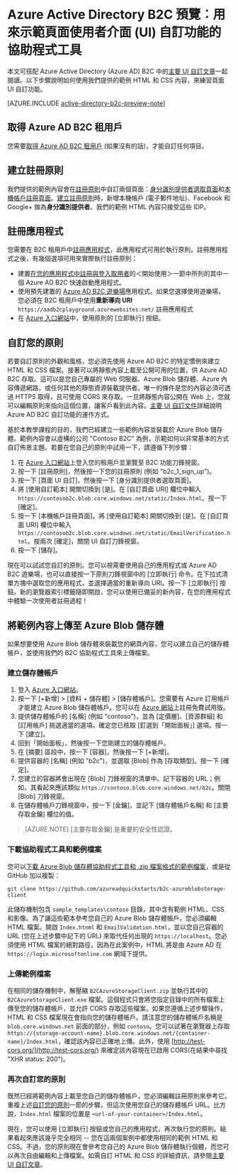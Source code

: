 <properties
	pageTitle="Azure Active Directory B2C 預覽︰頁面 UI 自訂協助程式工具 | Microsoft Azure"
	description="用來示範 Azure Active Directory B2C 中頁面 UI 自訂功能的協助程式工具"
	services="active-directory-b2c"
	documentationCenter=""
	authors="swkrish"
	manager="msmbaldwin"
	editor="bryanla"/>

<tags
	ms.service="active-directory-b2c"
	ms.workload="identity"
	ms.tgt_pltfrm="na"
	ms.devlang="na"
	ms.topic="article"
	ms.date="12/22/2015"
	ms.author="swkrish"/>

# Azure Active Directory B2C 預覽︰用來示範頁面使用者介面 (UI) 自訂功能的協助程式工具

本文可搭配 Azure Active Directory (Azure AD) B2C 中的[主要 UI 自訂文章](active-directory-b2c-reference-ui-customization.md)一起閱讀。以下步驟說明如何使用我們提供的範例 HTML 和 CSS 內容，來練習頁面 UI 自訂功能。

[AZURE.INCLUDE [active-directory-b2c-preview-note](../../includes/active-directory-b2c-preview-note.md)]

## 取得 Azure AD B2C 租用戶

您需要[取得 Azure AD B2C 租用戶](active-directory-b2c-get-started.md) (如果沒有的話)，才能自訂任何項目。

## 建立註冊原則

我們提供的範例內容會在[註冊原則](active-directory-b2c-reference-policies.md#how-to-create-a-sign-up-policy)中自訂兩個頁面：[身分識別提供者選取頁面](active-directory-b2c-reference-ui-customization.md#identity-provider-selection-page)和[本機帳戶註冊頁面](active-directory-b2c-reference-ui-customization.md#local-account-sign-up-page)。[建立註冊原則](active-directory-b2c-reference-policies.md#how-to-create-a-sign-up-policy)時，新增本機帳戶 (電子郵件地址)、Facebook 和 Google+ 做為**身分識別提供者**。我們的範例 HTML 內容只接受這些 IDP。

## 註冊應用程式

您需要在 B2C 租用戶中[註冊應用程式](active-directory-b2c-app-registration.md)，此應用程式可用於執行原則。註冊應用程式之後，有幾個選項可用來實際執行註冊原則：

- 建置[在您的應用程式中註冊與登入取用者](active-directory-b2c-overview.md#getting-started)的＜開始使用＞一節中所列的其中一個 Azure AD B2C 快速啟動應用程式。
- 使用預先建置的 [Azure AD B2C 遊樂場](https://aadb2cplayground.azurewebsites.net)應用程式。如果您選擇使用遊樂場，您必須在 B2C 租用戶中使用**重新導向 URI** `https://aadb2cplayground.azurewebsites.net/` 註冊應用程式
- 在 [Azure 入口網站](https://portal.azure.com/)中，使用原則的 [立即執行] 按鈕。

## 自訂您的原則

若要自訂原則的外觀和風格，您必須先使用 Azure AD B2C 的特定慣例來建立 HTML 和 CSS 檔案。接著可以將靜態內容上載至公開可用的位置，供 Azure AD B2C 存取。這可以是您自己專屬的 Web 伺服器、Azure Blob 儲存體、Azure 內容傳遞網路，或任何其他的靜態資源裝載提供者。唯一的條件是您的內容必須可透過 HTTPS 取得，且可使用 CORS 來存取。一旦將靜態內容公開在 Web 上，您就可以編輯原則來指向這個位置，讓客戶看到此內容。[主要 UI 自訂文件](active-directory-b2c-reference-ui-customization.md)詳細說明 Azure AD B2C 自訂功能的運作方式。

基於本教學課程的目的，我們已經建立一些範例內容並裝載於 Azure Blob 儲存體。範例內容會以虛構的公司 "Contoso B2C" 為例，示範如何以非常基本的方式自訂佈景主題。若要在您自己的原則中試用一下，請遵循下列步驟：

1. 在 [Azure 入口網站](https://portal.azure.com/)上登入您的租用戶並瀏覽至 B2C 功能刀鋒視窗。
2. 按一下 [註冊原則]，然後按一下您的註冊原則 (例如 "b2c\_1\_sign\_up")。
3. 按一下 [頁面 UI 自訂]，然後按一下 [身分識別提供者選取頁面]。
4. 將 [使用自訂範本] 開關切換到 [是]。在 [自訂頁面 URI] 欄位中輸入 `https://contosob2c.blob.core.windows.net/static/Index.html`。按一下 [確定]。
5. 按一下 [本機帳戶註冊頁面]。將 [使用自訂範本] 開關切換到 [是]。在 [自訂頁面 URI] 欄位中輸入 `https://contosob2c.blob.core.windows.net/static/EmailVerification.html`。按兩次 [確定]，關閉 UI 自訂刀鋒視窗。
6. 按一下 [儲存]。

現在可以試試您自訂的原則。您可以視需要使用自己的應用程式或 Azure AD B2C 遊樂場，也可以直接按一下原則刀鋒視窗中的 [立即執行] 命令。在下拉式清單方塊中選取您的應用程式，並選擇適當的重新導向 URI。按一下 [立即執行] 按鈕。新的瀏覽器索引標籤隨即開啟，您可以使用已備妥的新內容，在您的應用程式中體驗一次使用者註冊過程！

## 將範例內容上傳至 Azure Blob 儲存體

如果想要使用 Azure Blob 儲存體來裝載您的網頁內容，您可以建立自己的儲存體帳戶，並使用我們的 B2C 協助程式工具來上傳檔案。

### 建立儲存體帳戶

1. 登入 [Azure 入口網站](https://portal.azure.com/)。
2. 按一下 [+新增] > [資料 + 儲存體] > [儲存體帳戶]。您需要有 Azure 訂用帳戶才能建立 Azure Blob 儲存體帳戶。您可以在 [Azure 網站](https://azure.microsoft.com/pricing/free-trial/)上註冊免費試用版。
3. 提供儲存體帳戶的 [名稱] (例如 "contoso")，並為 [定價層]、[資源群組] 和 [訂用帳戶] 挑選適當的選項。確定您已核取 [釘選到「開始面板」] 選項。按一下 [建立]。
4. 回到「開始面板」，然後按一下您剛建立的儲存體帳戶。
5. 在 [摘要] 區段中，按一下 [容器]，然後按一下 [+新增]。
6. 提供容器的 [名稱] (例如 "b2c")，並選取 [Blob] 作為 [存取類型]。按一下 [確定]。
7. 您建立的容器將會出現在 [Blob] 刀鋒視窗的清單中。記下容器的 URL；例如，其看起來應該類似 `https://contoso.blob.core.windows.net/b2c`。關閉 [Blob] 刀鋒視窗。
8. 在儲存體帳戶刀鋒視窗中，按一下 [金鑰]，並記下 [儲存體帳戶名稱] 和 [主要存取金鑰] 欄位的值。

> [AZURE.NOTE]
	[主要存取金鑰] 是重要的安全性認證。

### 下載協助程式工具和範例檔案

您可以[下載 Azure Blob 儲存體協助程式工具和 .zip 檔案格式的範例檔案](https://github.com/azureadquickstarts/b2c-azureblobstorage-client/archive/master.zip)，或是從 GitHub 加以複製：

```
git clone https://github.com/azureadquickstarts/b2c-azureblobstorage-client
```

此儲存機制包含 `sample_templates\contoso` 目錄，其中含有範例 HTML、CSS 和影像。為了讓這些範本參考您自己的 Azure Blob 儲存體帳戶，您必須編輯 HTML 檔案。開啟 `Index.htnml` 和 `EmailValidation.html`，並以您自己容器的 URL (您在上述步驟中記下的 URL) 來取代任何出現的 `https://localhost`。您必須使用 HTML 檔案的絕對路徑，因為在此案例中，HTML 將是由 Azure AD 在 `https://login.microsoftonline.com` 網域下提供。

### 上傳範例檔案

在相同的儲存機制中，解壓縮 `B2CAzureStorageClient.zip` 並執行其中的 `B2CAzureStorageClient.exe` 檔案。這個程式只會將您指定目錄中的所有檔案上傳至您的儲存體帳戶，並允許 CORS 存取這些檔案。如果您遵循上述步驟操作，HTML 和 CSS 檔案現在會指向您的儲存體帳戶。請注意您的儲存體帳戶名稱是 `blob.core.windows.net` 前面的部分，例如 `contoso`。您可以試著在瀏覽器上存取 `https://{storage-account-name}.blob.core.windows.net/{container-name}/Index.html`，確認該內容已正確地上傳。此外，使用 [http://test-cors.org/](http://test-cors.org/) 來確定該內容現在已啟用 CORS(在結果中尋找 "XHR status: 200")。

### 再次自訂您的原則

既然已經將範例內容上載至您自己的儲存體帳戶，您必須編輯註冊原則來參考它。重複上述[自訂您的原則](#customize-your-policy)一節的步驟，但這次使用您自己的儲存體帳戶 URL。比方說，`Index.html` 檔案的位置是 `<url-of-your-container>/Index.html`。

現在，您可以使用 [立即執行] 按鈕或您自己的應用程式，再次執行您的原則。結果看起來應該幾乎完全相同 -- 您在這兩個案例中都使用相同的範例 HTML 和 CSS。不過，您的原則現在會參考您自己的 Azure Blob 儲存體執行個體，而您可以再次自由編輯和上傳檔案。如需自訂 HTML 和 CSS 的詳細資訊，請參閱[主要 UI 自訂文章](active-directory-b2c-reference-ui-customization.md)。

<!---HONumber=AcomDC_0224_2016-->